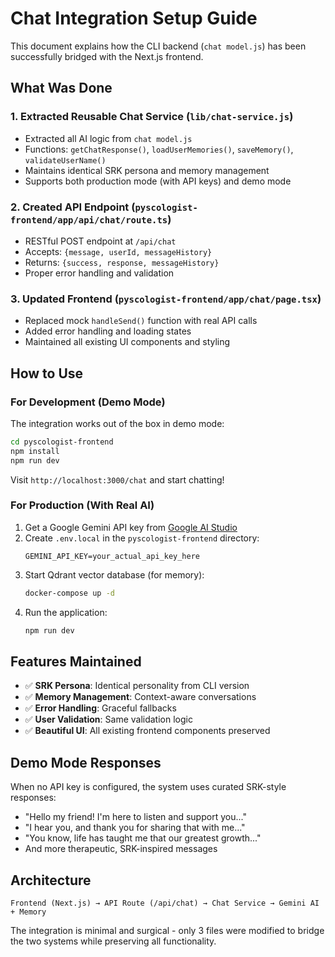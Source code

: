 # Chat Integration Setup Guide

This document explains how the CLI backend (`chat model.js`) has been successfully bridged with the Next.js frontend.

## What Was Done

### 1. **Extracted Reusable Chat Service** (`lib/chat-service.js`)
- Extracted all AI logic from `chat model.js`
- Functions: `getChatResponse()`, `loadUserMemories()`, `saveMemory()`, `validateUserName()`
- Maintains identical SRK persona and memory management
- Supports both production mode (with API keys) and demo mode

### 2. **Created API Endpoint** (`pyscologist-frontend/app/api/chat/route.ts`)
- RESTful POST endpoint at `/api/chat`
- Accepts: `{message, userId, messageHistory}`
- Returns: `{success, response, messageHistory}`
- Proper error handling and validation

### 3. **Updated Frontend** (`pyscologist-frontend/app/chat/page.tsx`)
- Replaced mock `handleSend()` function with real API calls
- Added error handling and loading states
- Maintained all existing UI components and styling

## How to Use

### For Development (Demo Mode)
The integration works out of the box in demo mode:
```bash
cd pyscologist-frontend
npm install
npm run dev
```
Visit `http://localhost:3000/chat` and start chatting!

### For Production (With Real AI)
1. Get a Google Gemini API key from [Google AI Studio](https://aistudio.google.com/)
2. Create `.env.local` in the `pyscologist-frontend` directory:
   ```env
   GEMINI_API_KEY=your_actual_api_key_here
   ```
3. Start Qdrant vector database (for memory):
   ```bash
   docker-compose up -d
   ```
4. Run the application:
   ```bash
   npm run dev
   ```

## Features Maintained
- ✅ **SRK Persona**: Identical personality from CLI version
- ✅ **Memory Management**: Context-aware conversations
- ✅ **Error Handling**: Graceful fallbacks
- ✅ **User Validation**: Same validation logic
- ✅ **Beautiful UI**: All existing frontend components preserved

## Demo Mode Responses
When no API key is configured, the system uses curated SRK-style responses:
- "Hello my friend! I'm here to listen and support you..."
- "I hear you, and thank you for sharing that with me..."
- "You know, life has taught me that our greatest growth..."
- And more therapeutic, SRK-inspired messages

## Architecture
```
Frontend (Next.js) → API Route (/api/chat) → Chat Service → Gemini AI + Memory
```

The integration is minimal and surgical - only 3 files were modified to bridge the two systems while preserving all functionality.